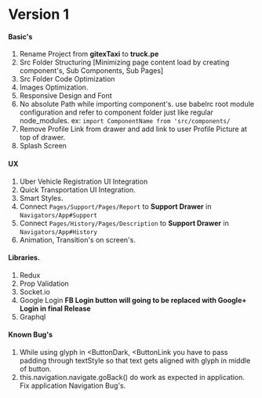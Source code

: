 # Version 1

#### Basic's
1. Rename Project from **gitexTaxi** to **truck.pe**
2. Src Folder Structuring [Minimizing page content load by creating component's, Sub Components, Sub Pages]
3. Src Folder Code Optimization
4. Images Optimization.
5. Responsive Design and Font
6. No absolute Path while importing component's. use babelrc root module configuration and refer to component folder just like
regular node_modules. ex: `import ComponentName from 'src/components/`
7. Remove Profile Link from drawer and add link to user Profile Picture at top of drawer.
8. Splash Screen

#### UX
1. Uber Vehicle Registration UI Integration
2. Quick Transportation UI Integration.
3. Smart Styles.
4. Connect `Pages/Support/Pages/Report` to **Support Drawer** in `Navigators/App#Support`
5. Connect `Pages/History/Pages/Description` to **Support Drawer** in `Navigators/App#History`
6. Animation, Transition's on screen's.


#### Libraries.
1. Redux
2. Prop Validation
3. Socket.io
4. Google Login **FB Login button will going to be replaced with Google+ Login in final Release**
5. Graphql


#### Known Bug's
1. While using glyph in <ButtonDark, <ButtonLink you have to pass padding through textStyle so that text gets
aligned with glyph in middle of button.
2. this.navigation.navigate.goBack() do work as expected in application. Fix application Navigation Bug's.
